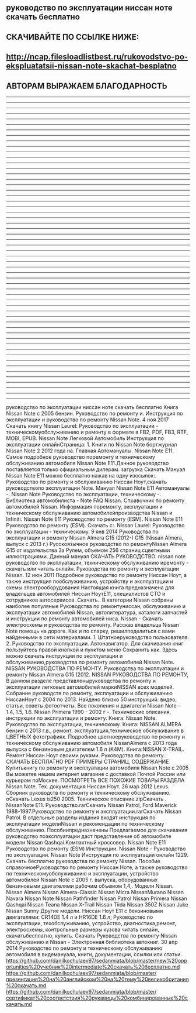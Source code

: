 руководство по эксплуатации ниссан ноте скачать бесплатно
--------------------------------------------------
СКАЧИВАЙТЕ ПО ССЫЛКЕ НИЖЕ:
--------------------------------------------------
http://ncap.filesloadlistbest.ru/rukovodstvo-po-ekspluatatsii-nissan-note-skachat-besplatno
--------------------------------------------------
АВТОРАМ ВЫРАЖАЕМ БЛАГОДАРНОСТЬ
--------------------------------------------------
--------------------------------------------------
--------------------------------------------------
--------------------------------------------------
--------------------------------------------------
--------------------------------------------------
--------------------------------------------------
--------------------------------------------------
--------------------------------------------------
--------------------------------------------------
--------------------------------------------------
--------------------------------------------------
--------------------------------------------------
--------------------------------------------------
--------------------------------------------------
--------------------------------------------------
--------------------------------------------------
--------------------------------------------------
--------------------------------------------------
--------------------------------------------------
--------------------------------------------------
--------------------------------------------------
--------------------------------------------------
--------------------------------------------------
--------------------------------------------------
--------------------------------------------------
--------------------------------------------------
--------------------------------------------------
--------------------------------------------------
--------------------------------------------------
--------------------------------------------------
--------------------------------------------------
--------------------------------------------------
--------------------------------------------------
--------------------------------------------------
--------------------------------------------------
--------------------------------------------------
--------------------------------------------------
--------------------------------------------------
--------------------------------------------------
--------------------------------------------------
--------------------------------------------------
--------------------------------------------------
--------------------------------------------------
--------------------------------------------------
--------------------------------------------------
--------------------------------------------------
--------------------------------------------------
--------------------------------------------------
--------------------------------------------------
--------------------------------------------------
--------------------------------------------------
--------------------------------------------------
--------------------------------------------------
--------------------------------------------------
--------------------------------------------------
--------------------------------------------------
руководство по эксплуатации ниссан ноте скачать бесплатно Книга Nissan Note с 2005 бензин. Руководство по ремонту и. Инструкция по эксплуатации и руководство по ремонту Nissan Note. 4 ноя 2017  Скачать книгу Nissan Laurel: Руководство по эксплуатации - техническомуобслуживанию и ремонту в формате в FB2, PDF, FB3, RTF, MOBI, EPUB. Nissan Note Легковой Автомобиль Инструкция по эксплуатации онлайнСтраница: 1. Книги по Nissan Note  бортжурнал Nissan Note 2 2012 года на. Главная  Автомануалы. Nissan Note E11. Самое подробное руководство поремонту и техническому обслуживанию автомобиля Nissan Note E11.Данное руководство поставляется только официальным дилерам.  загрузка Скачать Мануал Nissan Note E11 можно бесплатно нажав на одну изссылок:. Руководство по ремонту и обслуживанию Ниссан Ноут,скачать руководствопо эксплуатации Note. Мануал Nissan Note E11  Автомануалы -. Nissan Note Руководство по эксплуатации, техническому -. Библиотека автомобилиста - Note
FAQ Nissan. Справочник по ремонту автомобилей Nissan. Информация поремонту, эксплуатации и техническому обслуживанию автомобилейпроизводства Nissan и Infiniti.  Nissan Note E11 Руководство по ремонту (ESM). Nissan Note E11 Руководство по ремонту (ESM). Скачать с:. Nissan Laurel: Руководство по эксплуатации - техническому. 9 янв 2014  Руководства по эксплуатации и ремонту Nissan Almera G15 (2012-) G15 (Nissan Almera, выпуск с 2013 г.)  Русскоязычное руководство по ремонтуNissan Almera G15 от издательства За Рулем, объемом 256 страниц сцветными иллюстрациями. Данный мануал  СКАЧАТЬ РУКОВОДСТВО. nissan note руководство по эксплуатации, техническому обслуживанию иремонту - скачать или читать онлайн. Руководства по ремонту и эксплуатации Nissan. 12 июн 2011  Подробное руководство по ремонту Ниссан Ноут, а также инструкция пообслуживанию, устройству и эксплуатации и схемы электрооборудования Настоящая книга предназначена для владельцев автомобилей Ниссан НоутЕ11, специалистов СТО и сотрудников автосервисов. Скачать.. В категории Nissan собраны наиболее популяные Руководства по ремонтуниссан, обслуживанию и эксплуатации автомобилей Nissan, автолитература, каталоги запчастей и инструкции по ремонту автомобилей ниса. Nissan - Скачать электросхемы и руководства по ремонту. Рассказ владельца Nissan Note  помощь на дороге. Как и по спарку, решилподелиться с вами найденными в сети материалами. 1. Штатноеруководство пользователя. 2. Руководство по эксплуатации. Автонавигатор.  Для скачивания книг пользуйтесь правой кнопкой и пунктом меню Сохранить как. Здесь можно скачать инструкции по эксплуатации и обслуживанию,руководства по ремонту автомобилей Nissan Note.
NISSAN РУКОВОДСТВА ПО РЕМОНТУ. Руководства по эксплуатации и ремонту Nissan Almera G15 (2012. NISSAN РУКОВОДСТВА ПО РЕМОНТУ, В данном разделе представленыруководства по ремонту и эксплуатации легковых автомобилей маркиNISSAN всех моделей. Собрание руководств по ремонту, эксплуатации и обслуживанию НиссанНоут с 2004 по 2013. Найдено близко 50 инструкций: видео, статьи, советы,фотоотчеты. Все поколения и двигатели Nissan Note - 1.4, 1.5, 1.6. Nissan Primera 1990 - 2002 г -. Технические описания, инструкции по эксплуатации и ремонту. Книга: Nissan Note. Руководство по эксплуатации, техническому. Книга: NISSAN ALMERA бензин с 2013 г.в., ремонт, эксплуатация,техническое обслуживание в ЦВЕТНЫХ фотографиях. Подробное цветноеруководство по ремонту и техническому обслуживанию автомобиля NissanAlmera с 2013 года выпуска с бензиновым двигателем 1.6 л (K4M). Книга:NISSAN X-TRAIL. Ремонт Ниссан Ноут своими руками. Руководства по ремонту. СКАЧАТЬ БЕСПЛАТНО PDF ПРИМЕРЫ СТРАНИЦ, СОДЕРЖАНИЕ Купитькнигу по ремонту и эксплуатации автомобиля Nissan Note с 2005 Вы можетев нашем интернет магазине с доставкой Почтой России или курьером поМоскве. ПОСМОТРЕТЬ ВСЕ ПОХОЖИЕ ТОВАРЫ РАЗДЕЛА Nissan Note.
Тех. документация Ниссан Ноут. 26 мар 2012  Lexus. Сборник руководств по ремонту и техническому обслуживанию. oСкачать Lexus is250 2005. Техническое описание.zipСкачать . NissanNote E11. Руководство.rarСкачать Nissan Patrol, Ford Maverick 1988-1997.Руководство по ремонту и эксплуатации.rarСкачать Nissan Patrol. В отдельные разделы издания входят инструкция по эксплуатации моделиNissan и рекомендации по техническому обслуживанию. Пособиипредназначены  Предлагаемое для скачивания руководство поэксплуатации даст представление об автомобиле модели Nissan Qashqai.Компактный кроссовер. Nissan Note E11 Руководство по ремонту (ESM)  Инструкции. Nissan Note - Руководство по эксплуатации. Nissan Note Инструкция по эксплуатации онлайн 1229. Скачать бесплатно руководства по ремонту Nissan.  Пособие справочноеРуководство по ремонту Ниссан Ноте, а также руководство по техническомуобслуживанию и эксплуатации, устройство автомобилей Nissan Note с 2005 г. выпуска, оборудованных бензиновыми двигателями рабочим объемом 1,4,. Модели Nissan. Nissan Almera  Nissan Almera-Classic  Nissan Micra  NissanMurano  Nissan Navara  Nissan Note  Nissan Pathfinder  Nissan Patrol Nissan Primera  Nissan Qashqai  Nissan Teana  Nissan X-Trail  Nissan Tiida Nissan 350Z  Nissan Juke  Nissan Sunny  Другие модели. Ниссан Ноут E11 с бензиновыми двигателями: CR14DE 1.4 л и HR16DE 1.6 л; Руководство по эксплуатации, техобслуживанию, устройство, диагностика,ремонт, электросхемы, контрольные размеры кузова читать онлайн, скачатьбесплатно, купить. Скачать Руководства по ремонту Nissan обслуживанию и
Nissan - Электронная библиотека автокниг. 30 апр 2014  Руководство по ремонту и техническому обслуживанию автомобиля в видемануала, книги, документации, ссылки или статьи.
https://github.com/danilkochulaev97/sedanmiata/blob/master/new%20opportunities%20учебник%20intermediate%20скачать%20бесплатно.md
https://github.com/danilkochulaev97/sedanmiata/blob/master/презентация%20на%20английском%20на%20тему%20великобритания%20скачать.md
https://github.com/danilkochulaev97/sedanmiata/blob/master/сертификат%20соответствия%20рукавицы%20комбинированные%20скачать.md